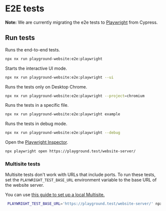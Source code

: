 # E2E tests

**Note:** We are currently migrating the e2e tests to [Playwright](https://playwright.dev/) from Cypress.

## Run tests

Runs the end-to-end tests.

```bash
npx nx run playground-website:e2e:playwright
```

Starts the interactive UI mode.

```bash
npx nx run playground-website:e2e:playwright --ui
```

Runs the tests only on Desktop Chrome.

```bash
npx nx run playground-website:e2e:playwright --project=chromium
```

Runs the tests in a specific file.

```bash
npx nx run playground-website:e2e:playwright example
```

Runs the tests in debug mode.

```bash
npx nx run playground-website:e2e:playwright --debug
```

Open the [Playwright Inspector](https://playwright.dev/docs/debug#picking-locators).

```bash
npx playwright open https://playground.test/website-server/
```

### Multisite tests

Multisite tests don't work with URLs that include ports.
To run these tests, set the `PLAYWRIGHT_TEST_BASE_URL` environment variable to the base URL of the website server.

You can use [this guide to set up a local Multisite.](https://wordpress.github.io/wordpress-playground/contributing/code#running-a-local-multisite)

```bash
 PLAYWRIGHT_TEST_BASE_URL='https://playground.test/website-server/' npx nx run playground-website:e2e:playwright
```
